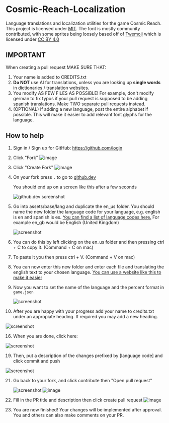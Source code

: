 # Cosmic-Reach-Localization
Language translations and localization utilities for the game Cosmic Reach. This project is licensed under [MIT](https://github.com/FinalForEach/Cosmic-Reach-Localization/blob/master/LICENSE).
The font is mostly community contributed, with some sprites being loosely based off of [Twemoji](https://github.com/twitter/twemoji) which is licensed under [CC BY 4.0](https://creativecommons.org/licenses/by/4.0/)

## IMPORTANT
When creating a pull request MAKE SURE THAT:
1) Your name is added to CREDITS.txt
2) **Do NOT** use AI for translations, unless you are looking up **single words** in dictionaries / translation websites.
3) You modify AS FEW FILES AS POSSIBLE! For example, don't modify german to fix typos if your pull request is supposed to be adding spanish translations. Make TWO separate pull requests instead.
4) (OPTIONAL) If adding a new language, post the entire alphabet if possible. This will make it easier to add relevant font glyphs for the language.

## How to help

1. Sign in / Sign up for GitHub: https://github.com/login

2. Click "Fork" ![image](https://github.com/realeatham/Cosmic-Reach-Localization/assets/136866675/c68ae3d9-b713-4f47-9bca-a11ea6dc751c)

3. Click "Create Fork" ![image](https://github.com/realeatham/Cosmic-Reach-Localization/assets/136866675/e5ca777c-c2c1-4a53-b32b-2183b7f83e7c)

4. On your fork press `.` to go to [github.dev](https://github.dev/FinalForEach/Cosmic-Reach-Localization)

   You should end up on a screen like this after a few seconds
   
   ![github.dev screenshot](https://github.com/user-attachments/assets/92d75d8e-2c3f-4083-8826-cc981eb7da5d)

6. Go into assets/base/lang and duplicate the en_us folder. You should name the new folder the language code for your language, e.g. english is en and spanish is es. [You can find a list of language codes here.](https://www.fincher.org/Utilities/CountryLanguageList.shtml) For example en_gb would be English (United Kingdom)

   ![screenshot](https://github.com/user-attachments/assets/d427d038-9ab1-4942-b6e1-fdbd78cf7b89)

8. You can do this by left clicking on the en_us folder and then pressing ctrl + C to copy it. (Command + C on mac)

9. To paste it you then press ctrl + V. (Command + V on mac)

10. You can now enter this new folder and enter each file and translating the english text to your chosen language. [You can use a website like this to make it easier](https://cr-translator.vercel.app/)

11. Now you want to set the name of the language and the percent format in `game.json`

    ![screenshot](https://github.com/user-attachments/assets/31f577e3-d480-4a09-820b-aaf26ea9271b)

13. After you are happy with your progress add your name to credits.txt under an appropiate heading. If required you may add a new heading.

   ![screenshot](https://github.com/user-attachments/assets/e072d4e0-8a61-47da-bf44-2862219d20cd)

16. When you are done, click here:

![screenshot](https://github.com/user-attachments/assets/17091c7e-40d7-4980-b6a7-df840d873a01)

19. Then, put a description of the changes prefixed by [language code] and click commit and push

   ![screenshot](https://github.com/user-attachments/assets/e63b25e5-6bf1-4b15-a85e-c3bc64ade719)

21. Go back to your fork, and click contribute then "Open pull request"

    ![screenshot](https://github.com/user-attachments/assets/04606a5d-49bc-47ea-ad2e-541939a2c7eb)
    ![image](https://github.com/realeatham/Cosmic-Reach-Localization/assets/136866675/33a10b0a-b21b-47f1-abbe-f1b13b64c32d)

26. Fill in the PR title and description then click create pull request ![image](https://github.com/realeatham/Cosmic-Reach-Localization/assets/136866675/8064c429-50a5-4254-9704-9d68b431f1d1)

27. You are now finished! Your changes will be implemented after approval. You and others can also make comments on your PR.
